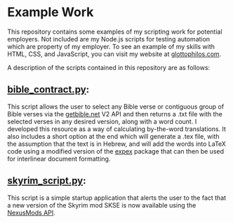 # Example Work
This repository contains some examples of my scripting work for potential employers. Not included are my Node.js scripts for testing automation which are property of my employer. To see an example of my skills with HTML, CSS, and JavaScript, you can visit my website at [glottophilos.com](https://glottophilos.com).

A description of the scripts contained in this repository are as follows:

## [bible_contract.py](bible_contract.py):
This script allows the user to select any Bible verse or contiguous group of Bible verses via the [getbible.net](https://getbible.net) V2 API and then returns a .txt file with the selected verses in any desired version, along with a word count. I developed this resource as a way of calculating by-the-word translations. It also includes a short option at the end which will generate a .tex file, with the assumption that the text is in Hebrew, and will add the words into LaTeX code using a modified version of the [expex](https://ctan.org/pkg/expex?lang=en) package that can then be used for interlinear document formatting.

## [skyrim_script.py](skyrim_script.py):
This script is a simple startup application that alerts the user to the fact that a new version of the Skyrim mod SKSE is now available using the [NexusMods API](https://app.swaggerhub.com/apis-docs/NexusMods/nexus-mods_public_api_params_in_form_data/1.0#/).

